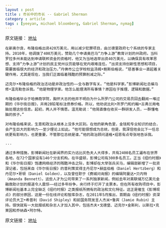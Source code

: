 ```yaml
---
layout : post
title : 市长中的市长 -- Gabriel Sherman
category : article
tags : [yeeyan, michael bloomberg, Gabriel Sherman, nymag]
---
```


原文链接： [地址](http://select.yeeyan.org/view/14748/333704)

	在新奥尔良，布隆伯格出资420万美元，用以减少犯罪项目，由兰德里政府七个系统的专家主持。2010年，他调拨了400万美元，赞助几个申请奥巴马“力争上游”教育计划的州政府。当科罗拉多州未能达到申请联邦资金的资格时，他又为当地选举出资40万美元，以确保具有改革思想、支持“力争上游”计划的民主党州议员能够在党内艰难连任。“出资支持创新性思想和项目，需要面临很大的经济和政治压力，”丹佛市公立学校校监汤姆•鲍斯伯格说，“慈善事业一直起着关键作用，尤其是现在，当我们正面临着残酷的预算削减之际。”
	
	迈克尔•布隆伯格的政治活动是非政治性的——全与数字有关。“他是科学家。”彭博新闻社总编马修•温克勒告诉我。“他是物理学家。他怎么能理清所有事情？原因在于推理、逻辑和数据。”
	
	布隆伯格毕业于哈佛商学院，胸怀大志的他并不明白为什么所罗门公司的交易员回去翻阅一堆过期的《华尔街日报》，并用2B铅笔标注债券价格。所以，他劝说比利•所罗门和约翰•古弗兰用电脑处理这些信息。起初，两人并不情愿。温克勒说：“他简直像在收买一群研发人员，一群懂电脑的孩子。”
	
	对布隆伯格来说，生意和政治从根本上没多大区别。在他的新角色里，金钱和专业知识的结合，会产生巨大的影响力——至少理论上如此。“他可能很想成为总统，但是，我深信他会比下一任总统更有影响力，也更重要，不管那位总统是谁，”他的政治顾问道格•绍恩有点夸张地告诉我。
	
	...

	通过多种措施，彭博新闻社在新闻界的实力远比灰色夫人大得多，共有2400名员工遍布在世界各地，在72个国家设有146个分支机构。在华盛顿，彭博公司有300多名员工。正当《纽约时报》和《华尔街日报》饱遭网络经济的残酷冲击之际，彭博却在大举张兵买马，编辑部新增了一批资深记者，包括来自《华尔街日报》的普利策奖得主丹尼尔•赫兹伯格（Daniel Hertzberg）和丹尼尔•哥顿（Daniel Golden），以及曾任职于《费城问询报》的编辑阿曼达•贝内特（Amanda Bennett）。这些人才为公司带来了一系列独家新闻，例如去年对美联储万亿美元金融救助计划的报道令人震惊——经过多年纷争，央行终于打开了支票本。但在所有收购项目中，彭博新闻社基本上完全缺乏《纽约时报》之类报纸所拥有的政治和文化特征。这正是催生《彭博观点》的部分原因，这是一份在线评论和智库杂志，在2011年5月推出，首期由《纽约时报》资深评论员大卫•希普利（David Shipley）和前国务院发言人杰米•鲁宾（Jamie Rubin）主持。很快就有一大批报纸和杂志人才加入其中，包括杰夫•戈德堡、迈克尔•金斯利，以斯拉•克莱因和乔纳森•阿尔特。

原文链接： [地址](http://select.yeeyan.org/view/14748/333704)
